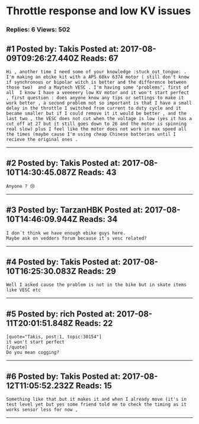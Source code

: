 # Throttle response and low KV issues

### Replies: 6 Views: 502

## \#1 Posted by: Takis Posted at: 2017-08-09T09:26:27.440Z Reads: 67

```
Hi , another time I need some of your knowledge :stuck_out_tongue: . 
I'm making an ebike kit with a APS 60kv 6374 motor ( still don't know if synchronous or bipolar witch is better and the difference between those two)  and a Maytech VESC . I'm having some "problems", first of all  I know I have a veeeeery low KV motor and it won't start perfect , first question : does anyone know any tips or settings to make it work better , a second problem not so important is that I have a small delay in the throttle I switched from current to duty cycle and it became smaller but if I could remove it it would be better , and the last two , the VESC does not cut when the voltage is low (yes it has a cut off at 27 but it still goes down to 26 and the motor is spinning real slow) plus I feel like the motor does not work in max speed all the times (maybe cause I'm using cheap Chinese batteries until I recieve the original ones .
```

---
## \#2 Posted by: Takis Posted at: 2017-08-10T14:30:45.087Z Reads: 43

```
Anyone ? 😢
```

---
## \#3 Posted by: TarzanHBK Posted at: 2017-08-10T14:46:09.944Z Reads: 34

```
I don´t think we have enough ebike guys here.
Maybe ask on vedders forum because it´s vesc related?
```

---
## \#4 Posted by: Takis Posted at: 2017-08-10T16:25:30.083Z Reads: 29

```
Well I asked cause the problem is not in the bike but in skate items like VESC etc
```

---
## \#5 Posted by: rich Posted at: 2017-08-11T20:01:51.848Z Reads: 22

```
[quote="Takis, post:1, topic:30154"]
it won't start perfect
[/quote]
Do you mean cogging?
```

---
## \#6 Posted by: Takis Posted at: 2017-08-12T11:05:52.232Z Reads: 15

```
Something like that but it makes it and when I already move (it's in test level yet but yes some friend told me to check the timing as it works sensor less for now ,
```

---
